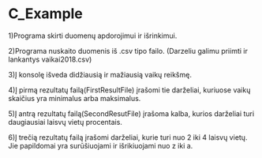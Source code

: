 # C_Example
1)Programa skirti duomenų apdorojimui ir išrinkimui.

2)Programa nuskaito duomenis iš .csv tipo failo. (Darzeliu galimu priimti ir lankantys vaikai2018.csv)

3)Į konsolę išveda didžiausią ir mažiausią vaikų reikšmę.

4)Į pirmą rezultatų failą(FirstResultFile) įrašomi tie darželiai, kuriuose vaikų skaičius yra minimalus arba maksimalus.

5)Į antrą rezultatų failą(SecondResutFile) įrašoma kalba, kurios darželiai turi daugiausiai laisvų vietų procentais.

6)Į trečią rezultatų failą įrašomi darželiai, kurie turi nuo 2 iki 4 laisvų vietų. Jie papildomai yra surūšiuojami ir išrikiuojami nuo z iki a.
